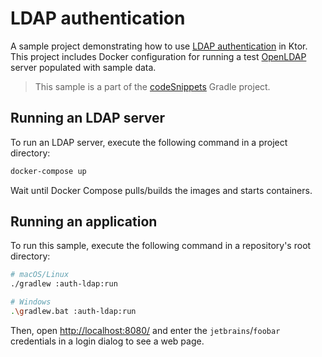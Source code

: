 # LDAP authentication
A sample project demonstrating how to use [LDAP authentication](https://ktor.io/docs/ldap.html) in Ktor. This project includes Docker configuration for running a test [OpenLDAP](https://github.com/osixia/docker-openldap) server populated with sample data.

> This sample is a part of the [codeSnippets](../../README.md) Gradle project.

## Running an LDAP server
To run an LDAP server, execute the following command in a project directory:
```bash
docker-compose up
```
Wait until Docker Compose pulls/builds the images and starts containers.

## Running an application
To run this sample, execute the following command in a repository's root directory:
```bash
# macOS/Linux
./gradlew :auth-ldap:run

# Windows
.\gradlew.bat :auth-ldap:run
```

Then, open [http://localhost:8080/](http://localhost:8080/) and enter the `jetbrains`/`foobar` credentials in a login dialog to see a web page.